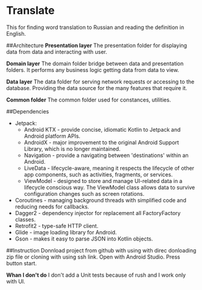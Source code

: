 # Translate

This for finding word translation to Russian and reading the definition in English.

##Architecture
**Presentation layer**
The presentation folder for displaying data from data and interacting with user.

**Domain layer**
The domain folder bridge between data and presentation folders. It performs any business logic getting data from data to view.

**Data layer**
The data folder for serving network requests or accessing to the database. Providing the data source for the many features that require it.

**Common folder**
The common folder used for constances, utilities.

##Dependencies
- Jetpack:
  * Android KTX - provide concise, idiomatic Kotlin to Jetpack and Android platform APIs.
  * AndroidX - major improvement to the original Android Support Library, which is no longer maintained.
  * Navigation - provide a navigating between 'destinations' within an Android.
  * LiveData - lifecycle-aware, meaning it respects the lifecycle of other app components, such as activities, fragments, or services.
  * ViewModel - designed to store and manage UI-related data in a lifecycle conscious way. The ViewModel class allows data to survive configuration changes such as screen rotations.
- Coroutines - managing background threads with simplified code and reducing needs for callbacks.
- Dagger2 - dependency injector for replacement all FactoryFactory classes.
- Retrofit2 - type-safe HTTP client.
- Glide - image loading library for Android.
- Gson - makes it easy to parse JSON into Kotlin objects.

##Instruction
Donnload project from github with using with direc donloading zip file or cloning with using ssh link.
Open with Android Studio.
Press button start.

**Whan I don't do**
I don't add a Unit tests because of rush and I work only with UI.
